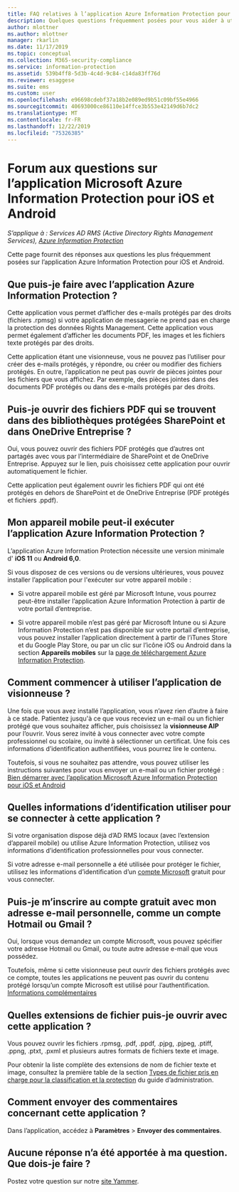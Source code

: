 ```yaml
---
title: FAQ relatives à l’application Azure Information Protection pour iOS et Android
description: Quelques questions fréquemment posées pour vous aider à utiliser l’application Azure Information Protection pour iOS et Android
author: mlottner
ms.author: mlottner
manager: rkarlin
ms.date: 11/17/2019
ms.topic: conceptual
ms.collection: M365-security-compliance
ms.service: information-protection
ms.assetid: 539b4ff8-5d3b-4c4d-9c84-c14da83ff76d
ms.reviewer: esaggese
ms.suite: ems
ms.custom: user
ms.openlocfilehash: e96698cdebf37a18b2e089ed9b51c09bf55e4966
ms.sourcegitcommit: 40693000ce86110e14ffce3b553e42149d6b7dc2
ms.translationtype: MT
ms.contentlocale: fr-FR
ms.lasthandoff: 12/22/2019
ms.locfileid: "75326385"
---
```

# <a name="faqs-for-microsoft-azure-information-protection-app-for-ios-and-android"></a>Forum aux questions sur l’application Microsoft Azure Information Protection pour iOS et Android

*S’applique à : Services AD RMS (Active Directory Rights Management Services), [Azure Information Protection](https://azure.microsoft.com/pricing/details/information-protection)*

Cette page fournit des réponses aux questions les plus fréquemment posées sur l’application Azure Information Protection pour iOS et Android.

## <a name="what-can-i-do-with-the-azure-information-protection-app"></a>Que puis-je faire avec l’application Azure Information Protection ?

Cette application vous permet d’afficher des e-mails protégés par des droits (fichiers .rpmsg) si votre application de messagerie ne prend pas en charge la protection des données Rights Management. Cette application vous permet également d’afficher les documents PDF, les images et les fichiers texte protégés par des droits. 

Cette application étant une visionneuse, vous ne pouvez pas l’utiliser pour créer des e-mails protégés, y répondre, ou créer ou modifier des fichiers protégés. En outre, l’application ne peut pas ouvrir de pièces jointes pour les fichiers que vous affichez. Par exemple, des pièces jointes dans des documents PDF protégés ou dans des e-mails protégés par des droits.

## <a name="can-i-open-pdf-files-that-are-in-sharepoint-protected-libraries-and-onedrive-for-business"></a>Puis-je ouvrir des fichiers PDF qui se trouvent dans des bibliothèques protégées SharePoint et dans OneDrive Entreprise ?

Oui, vous pouvez ouvrir des fichiers PDF protégés que d’autres ont partagés avec vous par l’intermédiaire de SharePoint et de OneDrive Entreprise. Appuyez sur le lien, puis choisissez cette application pour ouvrir automatiquement le fichier. 

Cette application peut également ouvrir les fichiers PDF qui ont été protégés en dehors de SharePoint et de OneDrive Entreprise (PDF protégés et fichiers .ppdf).

## <a name="can-my-mobile-device-run-the-azure-information-protection-app"></a>Mon appareil mobile peut-il exécuter l’application Azure Information Protection ?

L’application Azure Information Protection nécessite une version minimale d' **iOS 11** ou **Android 6,0**.

Si vous disposez de ces versions ou de versions ultérieures, vous pouvez installer l’application pour l'exécuter sur votre appareil mobile :

- Si votre appareil mobile est géré par Microsoft Intune, vous pourrez peut-être installer l’application Azure Information Protection à partir de votre portail d’entreprise.

- Si votre appareil mobile n’est pas géré par Microsoft Intune ou si Azure Information Protection n’est pas disponible sur votre portail d’entreprise, vous pouvez installer l’application directement à partir de l’iTunes Store et du Google Play Store, ou par un clic sur l’icône iOS ou Android dans la section **Appareils mobiles** sur la [page de téléchargement Azure Information Protection](https://portal.azurerms.com/#/download). 

## <a name="how-do-i-get-started-with-the-viewer-app"></a>Comment commencer à utiliser l’application de visionneuse ?

Une fois que vous avez installé l’application, vous n’avez rien d’autre à faire à ce stade. Patientez jusqu'à ce que vous receviez un e-mail ou un fichier protégé que vous souhaitez afficher, puis choisissez la **visionneuse AIP** pour l’ouvrir. Vous serez invité à vous connecter avec votre compte professionnel ou scolaire, ou invité à sélectionner un certificat. Une fois ces informations d’identification authentifiées, vous pourrez lire le contenu.

Toutefois, si vous ne souhaitez pas attendre, vous pouvez utiliser les instructions suivantes pour vous envoyer un e-mail ou un fichier protégé : [Bien démarrer avec l’application Microsoft Azure Information Protection pour iOS et Android](mobile-app-get-started.md) 

## <a name="what-credentials-should-i-use-to-sign-in-to-this-app"></a>Quelles informations d’identification utiliser pour se connecter à cette application ?

Si votre organisation dispose déjà d’AD RMS locaux (avec l’extension d’appareil mobile) ou utilise Azure Information Protection, utilisez vos informations d’identification professionnelles pour vous connecter. 

Si votre adresse e-mail personnelle a été utilisée pour protéger le fichier, utilisez les informations d’identification d’un [compte Microsoft](https://signup.live.com) gratuit pour vous connecter.

## <a name="can-i-sign-up-for-the-free-account-with-my-personal-email-address-such-as-a-hotmail-or-gmail-account"></a>Puis-je m’inscrire au compte gratuit avec mon adresse e-mail personnelle, comme un compte Hotmail ou Gmail ?

Oui, lorsque vous demandez un compte Microsoft, vous pouvez spécifier votre adresse Hotmail ou Gmail, ou toute autre adresse e-mail que vous possédez. 

Toutefois, même si cette visionneuse peut ouvrir des fichiers protégés avec ce compte, toutes les applications ne peuvent pas ouvrir du contenu protégé lorsqu’un compte Microsoft est utilisé pour l’authentification. [Informations complémentaires](../secure-collaboration-documents.md#supported-scenarios-for-opening-protected-documents)

## <a name="which-file-extensions-can-i-open-with-this-app"></a>Quelles extensions de fichier puis-je ouvrir avec cette application ?

Vous pouvez ouvrir les fichiers .rpmsg, .pdf, .ppdf, .pjpg, .pjpeg, .ptiff, .ppng, .ptxt, .pxml et plusieurs autres formats de fichiers texte et image.

Pour obtenir la liste complète des extensions de nom de fichier texte et image, consultez la première table de la section [Types de fichier pris en charge pour la classification et la protection](clientv2-admin-guide-file-types.md#supported-file-types-for-classification-and-protection) du guide d’administration.

##  <a name="how-do-i-provide-feedback-about-this-app"></a>Comment envoyer des commentaires concernant cette application ?

Dans l’application, accédez à **Paramètres** > **Envoyer des commentaires**.


## <a name="my-question-has-not-been-answeredwhat-should-i-do"></a>Aucune réponse n’a été apportée à ma question. Que dois-je faire ?

Postez votre question sur notre [site Yammer](https://www.yammer.com/AskIPTeam).
